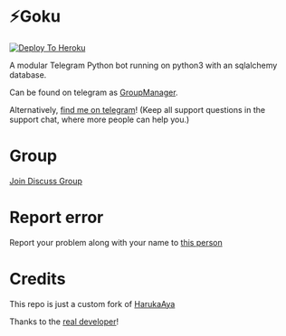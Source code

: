 # ⚡Goku

[![Deploy To Heroku](https://www.herokucdn.com/deploy/button.svg)](https://dashboard.heroku.com/new?template=https://github.com/ramadhani892/GOKU)

A modular Telegram Python bot running on python3 with an sqlalchemy database.

Can be found on telegram as [GroupManager](https://t.me/tg_groupmanagerbot).

Alternatively, [find me on telegram](https://t.me/SyndicateTwenty4)! (Keep all support questions in the support chat, where more people can help you.)

# Group
[Join Discuss Group](https://t.me/giveaways_24hrs)

# Report error
Report your problem along with your name to [this person](https://t.me/xditya)

# Credits
This repo is just a custom fork of [HarukaAya](https://gitlab.com/HarukaNetwork/OSS/HarukaAya)

Thanks to the [real developer](https://t.me/RealAkito)!
